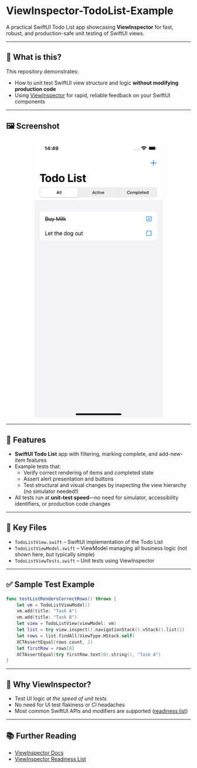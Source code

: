 # ViewInspector-TodoList-Example

A practical SwiftUI Todo List app showcasing **ViewInspector** for fast, robust, and production-safe unit testing of SwiftUI views.

---

## 🚀 What is this?

This repository demonstrates:

- How to unit test SwiftUI view structure and logic **without modifying production code**
- Using [ViewInspector](https://github.com/nalexn/ViewInspector) for rapid, reliable feedback on your SwiftUI components

---

## 🖼️ Screenshot

<p align="center">
  <img src="screenshot.png" alt="Todo List App Screenshot" width="350"/>
</p>

---


## 📝 Features

- **SwiftUI Todo List** app with filtering, marking complete, and add-new-item features
- Example tests that:
  - Verify correct rendering of items and completed state
  - Assert alert presentation and buttons
  - Test structural and visual changes by inspecting the view hierarchy (no simulator needed!)
- All tests run at **unit-test speed**—no need for simulator, accessibility identifiers, or production code changes

---

## 📂 Key Files

- `TodoListView.swift` – SwiftUI implementation of the Todo List
- `TodoListViewModel.swift` – ViewModel managing all business logic (not shown here, but typically simple)
- `TodoListViewTests.swift` – Unit tests using ViewInspector

---

## ✅ Sample Test Example

```swift
func testListRendersCorrectRows() throws {
    let vm = TodoListViewModel()
    vm.add(title: "Task A")
    vm.add(title: "Task B")
    let view = TodoListView(viewModel: vm)
    let list = try view.inspect().navigationStack().vStack().list(1)
    let rows = list.findAll(ViewType.HStack.self)
    XCTAssertEqual(rows.count, 2)
    let firstRow = rows[0]
    XCTAssertEqual(try firstRow.text(0).string(), "Task A")
}
```

---

## 🤔 Why ViewInspector?

- Test UI logic *at the speed of unit tests*
- No need for UI test flakiness or CI headaches
- Most common SwiftUI APIs and modifiers are supported ([readiness list](https://github.com/nalexn/ViewInspector/blob/0.10.3/readiness.md))

---

## 📚 Further Reading

- [ViewInspector Docs](https://github.com/nalexn/ViewInspector)
- [ViewInspector Readiness List](https://github.com/nalexn/ViewInspector/blob/0.10.3/readiness.md)


